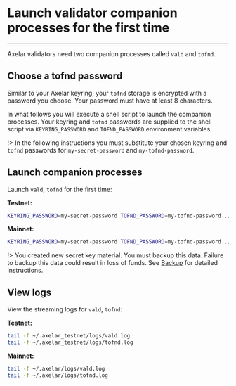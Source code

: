 # Launch validator companion processes for the first time
-----------

Axelar validators need two companion processes called `vald` and `tofnd`.

## Choose a tofnd password

Similar to your Axelar keyring, your `tofnd` storage is encrypted with a password you choose.  Your password must have at least 8 characters.

In what follows you will execute a shell script to launch the companion processes.  Your keyring and `tofnd` passwords are supplied to the shell script via `KEYRING_PASSWORD` and `TOFND_PASSWORD` environment variables.

!> In the following instructions you must substitute your chosen keyring and `tofnd` passwords for `my-secret-password` and `my-tofnd-password`.

## Launch companion processes

Launch `vald`, `tofnd` for the first time:

**Testnet:**
```bash
KEYRING_PASSWORD=my-secret-password TOFND_PASSWORD=my-tofnd-password ./scripts/validator-tools-host.sh
```

**Mainnet:**
```bash
KEYRING_PASSWORD=my-secret-password TOFND_PASSWORD=my-tofnd-password ./scripts/validator-tools-host.sh -n mainnet
```

!> You created new secret key material.  You must backup this data.  Failure to backup this data could result in loss of funds.  See [Backup](/validator/setup/backup) for detailed instructions.

## View logs

View the streaming logs for `vald`, `tofnd`:

**Testnet:**
```bash
tail -f ~/.axelar_testnet/logs/vald.log
tail -f ~/.axelar_testnet/logs/tofnd.log
```

**Mainnet:**
```bash
tail -f ~/.axelar/logs/vald.log
tail -f ~/.axelar/logs/tofnd.log
```

